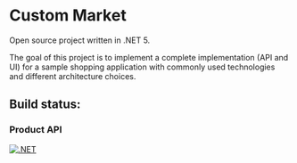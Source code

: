 # Custom Market
Open source project written in .NET 5.

The goal of this project is to implement a complete implementation (API and UI) for a sample shopping application with commonly used technologies and different architecture choices.

## Build status:
### Product API
[![.NET](https://github.com/tiagogauziski/custom-market/actions/workflows/dotnet.yml/badge.svg)](https://github.com/tiagogauziski/custom-market/actions/workflows/dotnet.yml)

